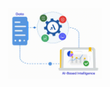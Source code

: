 <p align="center">
  <img src="https://github.com/MLMDMarket/MLMDImages/blob/main/MLMD.gif?raw=true" width="150px" alt="MLMD"/>
</p>